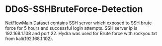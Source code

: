 # DDoS-SSHBruteForce-Detection
[ NetFlowMain Dataset](https://github.com/harrunisk/DDoS-SSHBruteForce-Detection/blob/master/NetFlowMain.csv) contains SSH server which exposed to SSH brute force for 5 hours and successful login attempts. SSH server ip is 192.168.1.108 and port 22. Hydra was used for Brute force with rockyou.txt from kali(192.168.1.102).





